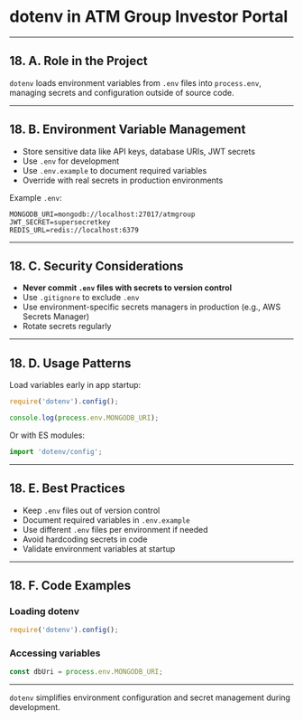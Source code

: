 # dotenv in ATM Group Investor Portal

---

## 18. A. Role in the Project

`dotenv` loads environment variables from `.env` files into `process.env`, managing secrets and configuration outside of source code.

---

## 18. B. Environment Variable Management

- Store sensitive data like API keys, database URIs, JWT secrets
- Use `.env` for development
- Use `.env.example` to document required variables
- Override with real secrets in production environments

Example `.env`:

```
MONGODB_URI=mongodb://localhost:27017/atmgroup
JWT_SECRET=supersecretkey
REDIS_URL=redis://localhost:6379
```

---

## 18. C. Security Considerations

- **Never commit `.env` files with secrets to version control**
- Use `.gitignore` to exclude `.env`
- Use environment-specific secrets managers in production (e.g., AWS Secrets Manager)
- Rotate secrets regularly

---

## 18. D. Usage Patterns

Load variables early in app startup:

```js
require('dotenv').config();

console.log(process.env.MONGODB_URI);
```

Or with ES modules:

```js
import 'dotenv/config';
```

---

## 18. E. Best Practices

- Keep `.env` files out of version control
- Document required variables in `.env.example`
- Use different `.env` files per environment if needed
- Avoid hardcoding secrets in code
- Validate environment variables at startup

---

## 18. F. Code Examples

### Loading dotenv

```js
require('dotenv').config();
```

### Accessing variables

```js
const dbUri = process.env.MONGODB_URI;
```

---

`dotenv` simplifies environment configuration and secret management during development.